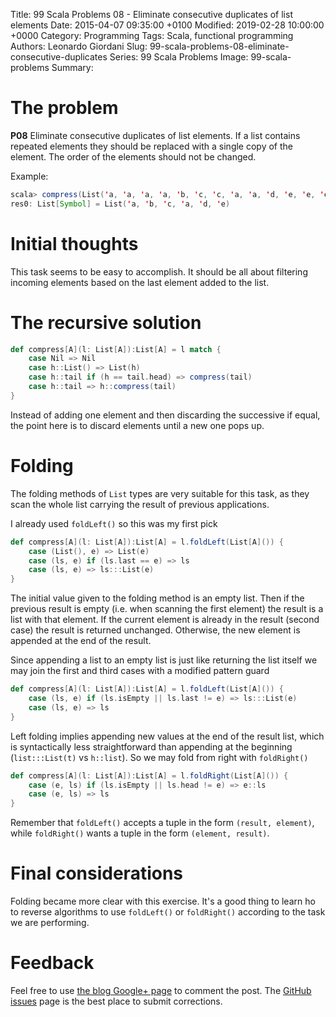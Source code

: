 Title: 99 Scala Problems 08 - Eliminate consecutive duplicates of list elements
Date: 2015-04-07 09:35:00 +0100
Modified: 2019-02-28 10:00:00 +0000
Category: Programming
Tags: Scala, functional programming
Authors: Leonardo Giordani
Slug: 99-scala-problems-08-eliminate-consecutive-duplicates
Series: 99 Scala Problems
Image: 99-scala-problems
Summary: 

# The problem

**P08** Eliminate consecutive duplicates of list elements. If a list contains repeated elements they should be replaced with a single copy of the element. The order of the elements should not be changed.

Example:

``` scala
scala> compress(List('a, 'a, 'a, 'a, 'b, 'c, 'c, 'a, 'a, 'd, 'e, 'e, 'e, 'e))
res0: List[Symbol] = List('a, 'b, 'c, 'a, 'd, 'e)
```

# Initial thoughts

This task seems to be easy to accomplish. It should be all about filtering incoming elements based on the last element added to the list.

# The recursive solution

``` scala
def compress[A](l: List[A]):List[A] = l match {
    case Nil => Nil
    case h::List() => List(h)
    case h::tail if (h == tail.head) => compress(tail)
    case h::tail => h::compress(tail)
}
```

Instead of adding one element and then discarding the successive if equal, the point here is to discard elements until a new one pops up.

# Folding

The folding methods of `List` types are very suitable for this task, as they scan the whole list carrying the result of previous applications.

I already used `foldLeft()` so this was my first pick

``` scala
def compress[A](l: List[A]):List[A] = l.foldLeft(List[A]()) {
    case (List(), e) => List(e)
    case (ls, e) if (ls.last == e) => ls
    case (ls, e) => ls:::List(e)
}
```

The initial value given to the folding method is an empty list. Then if the previous result is empty (i.e. when scanning the first element) the result is a list with that element. If the current element is already in the result (second case) the result is returned unchanged. Otherwise, the new element is appended at the end of the result.

Since appending a list to an empty list is just like returning the list itself we may join the first and third cases with a modified pattern guard

``` scala
def compress[A](l: List[A]):List[A] = l.foldLeft(List[A]()) {
    case (ls, e) if (ls.isEmpty || ls.last != e) => ls:::List(e)
    case (ls, e) => ls
}
```

Left folding implies appending new values at the end of the result list, which is syntactically less straightforward than appending at the beginning (`list:::List(t)` vs `h::list`). So we may fold from right with `foldRight()`

``` scala
def compress[A](l: List[A]):List[A] = l.foldRight(List[A]()) {
    case (e, ls) if (ls.isEmpty || ls.head != e) => e::ls
    case (e, ls) => ls
}
```

Remember that `foldLeft()` accepts a tuple in the form `(result, element)`, while `foldRight()` wants a tuple in the form `(element, result)`.

# Final considerations

Folding became more clear with this exercise. It's a good thing to learn ho to reverse algorithms to use `foldLeft()` or `foldRight()` according to the task we are performing.

# Feedback

Feel free to use [the blog Google+ page](https://plus.google.com/u/0/111444750762335924049) to comment the post. The [GitHub issues](http://github.com/TheDigitalCatOnline/thedigitalcatonline.github.com/issues) page is the best place to submit corrections.

